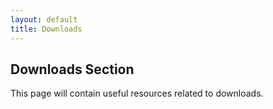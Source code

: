 ```yaml
---
layout: default
title: Downloads
---
```


<h2>Downloads Section</h2>
<p>This page will contain useful resources related to downloads.</p>
